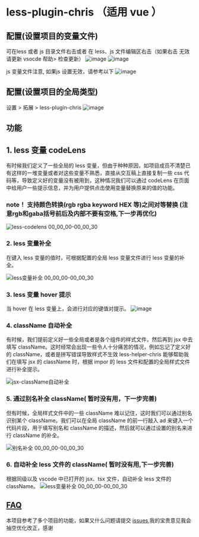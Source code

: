 # less-plugin-chris （适用 vue ）


## 配置(设置项目的变量文件)

可在less 或者 js 目录文件右击或者 在 less、js 文件编辑区右击（如果右击 无效 请更新 vsocde  帮助> 检查更新）
![image](https://user-images.githubusercontent.com/23721492/217176324-cedb0dfe-b011-4c16-a623-950a5bcc370b.png)
![image](https://user-images.githubusercontent.com/23721492/217176425-5bb0f2e8-368b-4c03-bcfa-2671003ae6a1.png)

 js 变量文件注意, 如果js 设置无效，请参考以下
 ![image](https://user-images.githubusercontent.com/23721492/220287757-dd8581fa-df36-4758-bd17-e3852326cb35.png)

 

## 配置(设置项目的全局类型)

设置 > 拓展 > less-plugin-chris
![image](https://user-images.githubusercontent.com/23721492/217234363-da9d894e-1816-44ae-bf2d-7915577ecc61.png)



## 功能

## 1. less 变量 codeLens

有时候我们定义了一些全局的 less 变量，但由于种种原因，如项目成员不清楚已有这样的一堆变量或者对这些变量不熟悉，直接从交互稿上直接复制一些 css 代码等，导致定义好的变量没有被用到，这种情况我们可以通过 codeLens 在页面中给用户一些提示信息，并为用户提供点击使用变量替换原来的值的功能。

### note！   支持颜色转换(rgb rgba keyword HEX 等)之间对等替换 (注意rgb和gaba括号前后及内部不要有空格,下一步再优化)

![less-codelens 00_00_00-00_00_30](https://user-images.githubusercontent.com/23721492/218014484-b8fe64cb-deee-4f9d-9c22-ae034c2b5700.gif)


### 2. less 变量补全

在键入 less 变量的值时，可根据配置的全局 less 变量文件进行 less 变量的补全。

![less变量补全 00_00_00-00_00_30](https://user-images.githubusercontent.com/23721492/218014522-4ef3b67d-bc45-461d-b99b-05c35edd7917.gif)

### 3. less 变量 hover 提示

当 hover 在 less 变量上，会进行对应的键值对提示。
![image](https://user-images.githubusercontent.com/23721492/220515048-f55ca5d8-5b24-47be-911b-2c8f1c69ad98.png)



### 4. className 自动补全

有时候，我们提前定义好一些全局或者是各个组件的样式文件，然后再到 jsx 中去填写 className。这时经常会出现一些令人十分痛苦的情况，例如忘记了定义好的 className，或者是拼写错误导致样式不生效 less-helper-chris 能够帮助我们在填写 jsx 的 className 时，根据 impor 的 less 文件和配置的全局样式文件进行补全提示。

![jsx-className自动补全](https://user-images.githubusercontent.com/23721492/218014579-912fc685-d715-4120-a770-b017bfbd91fb.gif)

### 5. 通过别名补全 className( 暂时没有用，下一步完善)

但有时候，全局样式文件中的一些 className 难以记住，这时我们可以通过别名识别某个 className。我们可以在全局 className 的前一行敲入 ad 来键入一个代码片段，用于填写别名和 className 的描述，然后就可以通过设置的别名来进行 className 的补全。



![别名补全 00_00_00-00_00_30](https://user-images.githubusercontent.com/23721492/218014607-4d2535fb-c26d-42c7-8562-6afb142c3807.gif)

### 6. 自动补全 less 文件的 className( 暂时没有用,下一步完善)

根据同级以及 vscode 中已打开的 jsx、tsx 文件，自动补全 less 文件的 className。
![less变量补全 00_00_00-00_00_30](https://user-images.githubusercontent.com/23721492/218014636-2a14eca0-7971-4817-8c32-1391f1c59432.gif)



## [FAQ](https://github.com/myNameCao/less-helper-chris/issues)
本项目参考了多个项目的功能，如果又什么问题请提交 [issues](https://github.com/myNameCao/less-helper-chris/issues),我的宝贵意见我会抽空优化改正，感谢
 
